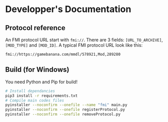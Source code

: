 # Developper's Documentation

## Protocol reference

An FMI protocol URL start with `fmi://`. There are 3 fields: `[URL_TO_ARCHIVE]`, `[MOD_TYPE]` and `[MOD_ID]`. A typical FMI protocol URL look like this:

`fmi://https://gamebanana.com/mmdl/578921,Mod,289280`

## Build (for Windows)
You need Python and Pip for build!

```sh
# Install dependancies
pip3 install -r requirements.txt
# Compile main codes files
pyinstaller --noconfirm --onefile --name "fmi" main.py
pyinstaller --noconfirm --onefile registerProtocol.py
pyinstaller --noconfirm --onefile removeProtocol.py
```